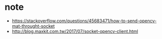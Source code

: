 # note

* https://stackoverflow.com/questions/45683471/how-to-send-opencv-mat-throught-socket
* http://blog.maxkit.com.tw/2017/07/socket-opencv-client.html
